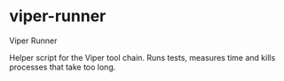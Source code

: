 # viper-runner
Viper Runner

Helper script for the Viper tool chain.
Runs tests, measures time and kills processes that take too long.
